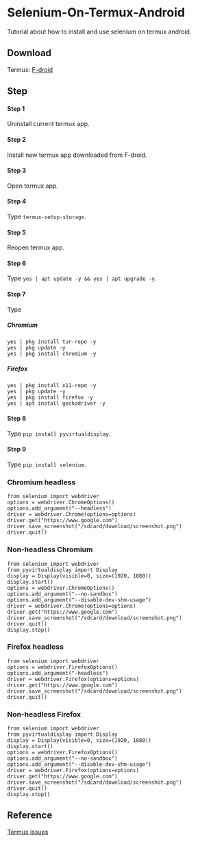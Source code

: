 # Selenium-On-Termux-Android
Tutorial about how to install and use selenium on termux android.

Download
------

Termux: [F-droid](https://f-droid.org/repo/com.termux_118.apk)

Step
-----

#### Step 1
Uninstall current termux app.

#### Step 2
Install new termux app downloaded from F-droid.

#### Step 3
Open termux app.

#### Step 4
Type ```termux-setup-storage```.

#### Step 5
Reopen termux app.

#### Step 6
Type ```yes | apt update -y && yes | apt upgrade -y```.

#### Step 7
Type

##### Chromium
```
yes | pkg install tur-repo -y
yes | pkg update -y
yes | pkg install chromium -y
```

##### Firefox
```
yes | pkg install x11-repo -y
yes | pkg update -y
yes | pkg install firefox -y
yes | apt install geckodriver -y
```

#### Step 8
Type ```pip install pyvirtualdisplay```.

#### Step 9
Type ```pip install selenium```.

### Chromium headless ###
```
from selenium import webdriver
options = webdriver.ChromeOptions()
options.add_argument("--headless")
driver = webdriver.Chrome(options=options)
driver.get("https://www.google.com")
driver.save_screenshot("/sdcard/download/screenshot.png")
driver.quit()
```

### Non-headless Chromium ###
```
from selenium import webdriver
from pyvirtualdisplay import Display
display = Display(visible=0, size=(1920, 1080))
display.start()
options = webdriver.ChromeOptions()
options.add_argument("--no-sandbox")
options.add_argument("--disable-dev-shm-usage")
driver = webdriver.Chrome(options=options)
driver.get("https://www.google.com")
driver.save_screenshot("/sdcard/download/screenshot.png")
driver.quit()
display.stop()
```

### Firefox headless ###
```
from selenium import webdriver
options = webdriver.FirefoxOptions()
options.add_argument("-headless")
driver = webdriver.Firefox(options=options)
driver.get("https://www.google.com")
driver.save_screenshot("/sdcard/download/screenshot.png")
driver.quit()
```

### Non-headless Firefox ###
```
from selenium import webdriver
from pyvirtualdisplay import Display
display = Display(visible=0, size=(1920, 1080))
display.start()
options = webdriver.FirefoxOptions()
options.add_argument("--no-sandbox")
options.add_argument("--disable-dev-shm-usage")
driver = webdriver.Firefox(options=options)
driver.get("https://www.google.com")
driver.save_screenshot("/sdcard/download/screenshot.png")
driver.quit()
display.stop()
```

Reference
---------

[Termux issues](https://github.com/termux/termux-packages/issues/2149)
